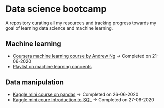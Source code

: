 # Data science bootcamp

A repository curating all my resources and tracking progress towards my goal of learning data science and machine learning.

## Machine learning

- [Coursera machine learning course by Andrew Ng](https://www.coursera.org/learn/machine-learning/home/welcome) -> Completed on 21-06-2020
- [Playlist on machine learning concepts](https://www.youtube.com/playlist?list=PL_onPhFCkVQhUzcTVgQiC8W2ShZKWlm0s)


## Data manipulation
* [Kaggle mini course on pandas](https://www.kaggle.com/learn/pandas) -> Completed on 26-06-2020
* [Kaggle mini coure Introduction to SQL](https://www.kaggle.com/learn/intro-to-sql) -> Completed on 27-06-2020
  